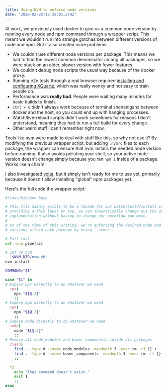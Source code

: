 ```yaml
---
title: Using NVM to enforce node versions
date: '2020-02-25T15:39:01.274Z'
---
```


At work, we previously used docker to give us a common node version by running every node and npm command through a wrapper script. This meant we wouldn't run into strange gotchas between different versions of node and npm. But it also created more problems:

- We couldn't use different node versions per package. This means we had to find the lowest common denominator among all packages, so we were stuck on an older, slower version with fewer features.
- We couldn't debug node scripts the usual way because of the docker proxy.
- Running e2e tests through a real browser required [installing and configuring XQuartz](https://www.cypress.io/blog/2019/05/02/run-cypress-with-a-single-docker-command/#Interactive-mode), which was really wonky and not easy to train people on.
- Performance was **really bad**. People were waiting many minutes for basic builds to finish.
- `Ctrl + C` didn't always work because of terminal shenanigans between docker and the host, so you could end up with hanging processes.
- Watch/live-reload scripts didn't work sometimes for reasons I don't understand, meaning they had to run a full build for every change.
- Other weird stuff I can't remember right now.

Tools like [nvm](https://github.com/nvm-sh/nvm#installing-and-updating) were made to deal with stuff like this, so why not use it? By modifying the previous wrapper script, but adding `.nvmrc` files to each package, the wrapper can ensure that nvm installs the needed node version before running. It also avoids polluting your shell, so your active node version doesn't change simply because you ran `npm i` inside of a package. Works like a charm!

I also investigated [volta](https://volta.sh/), but it simply isn't ready for me to use yet, primarily because it doesn't allow installing "global" npm packages yet.

Here's the full code the wrapper script:

```bash
#!/usr/bin/env bash

# This file mainly exists to be a facade for our watch/build/install scripts. By
# providing a thin layer on top, we can theoretically change out the underlying
# implementation without having to change our workflow too much.
#
# As of the time of this writing, we're enforcing the desired node and npm
# versions within each package by using `.nvmrc`.

# Fail fast
set -euo pipefail

# Set up nvm
. "$NVM_DIR/nvm.sh"
nvm install

COMMAND="$1"

case "$1" in
# Expose npx directly to do whatever we need
  npx)
    npx "${@:2}"
    ;;
# Expose npm directly to do whatever we need
  npm)
    npm "${@:2}"
    ;;
# Expose node directly to do whatever we need
  node)
    node "${@:2}"
    ;;
# Remove all node_modules and bower components inside all packages
  clean)
    find . -type d -iname node_modules -maxdepth 3 -exec rm -rf {} +
    find . -type d -iname bower_components -maxdepth 3 -exec rm -rf {} +
    ;;

  *)
    echo "That command doesn't exist."
    exit 1
    ;;
esac
```
